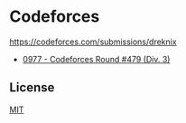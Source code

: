 # Codeforces

https://codeforces.com/submissions/dreknix

* [0977 - Codeforces Round #479 (Div. 3)](0977/)

## License

[MIT](https://github.com/dreknix/cp-codeforces/blob/main/LICENSE)
